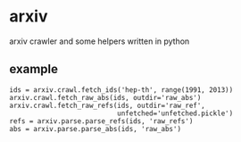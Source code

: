 arxiv
=====

arxiv crawler and some helpers written in python

example
-------

    ids = arxiv.crawl.fetch_ids('hep-th', range(1991, 2013))
    arxiv.crawl.fetch_raw_abs(ids, outdir='raw_abs')
    arxiv.crawl.fetch_raw_refs(ids, outdir='raw_ref',
                               unfetched='unfetched.pickle')
    refs = arxiv.parse.parse_refs(ids, 'raw_refs')
    abs = arxiv.parse.parse_abs(ids, 'raw_abs')
